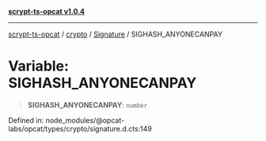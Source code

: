 [**scrypt-ts-opcat v1.0.4**](../../../../../README.md)

***

[scrypt-ts-opcat](../../../../../README.md) / [crypto](../../../README.md) / [Signature](../README.md) / SIGHASH\_ANYONECANPAY

# Variable: SIGHASH\_ANYONECANPAY

> **SIGHASH\_ANYONECANPAY**: `number`

Defined in: node\_modules/@opcat-labs/opcat/types/crypto/signature.d.cts:149
